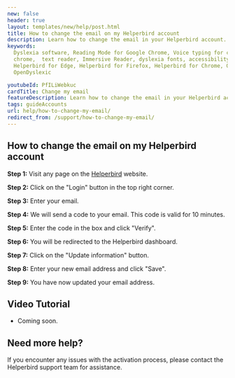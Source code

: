 ```yaml
---
new: false
header: true
layout: templates/new/help/post.html
title: How to change the email on my Helperbird account
description: Learn how to change the email in your Helperbird account.
keywords:
  Dyslexia software, Reading Mode for Google Chrome, Voice typing for chrome, Text to speech for
  chrome,  text reader, Immersive Reader, dyslexia fonts, accessibility software, dyslexia software,
  Helperbird for Edge, Helperbird for Firefox, Helperbird for Chrome, Opendyslexic for Chrome,
  OpenDyslexic

youtubeId: PfILiWebkuc
cardTitle: Change my email
featureDescription: Learn how to change the email in your Helperbird account.
tags: guideAccounts
url: help/how-to-change-my-email/
redirect_from: /support/how-to-change-my-email/
---
```




## How to change the email on my Helperbird account

**Step 1:** Visit any page on the [Helperbird](https://helperbird.com/pro) website.

**Step 2:** Click on the "Login" button in the top right corner.

**Step 3:** Enter your email.

**Step 4:** We will send a code to your email. This code is valid for 10 minutes.

**Step 5:** Enter the code in the box and click "Verify".

**Step 6:** You will be redirected to the Helperbird dashboard.

**Step 7:** Click on the "Update information" button.

**Step 8:** Enter your new email address and click "Save".

**Step 9:** You have now updated your email address.


## Video Tutorial

- Coming soon.


## Need more help?

If you encounter any issues with the activation process, please contact the Helperbird support team for assistance.

